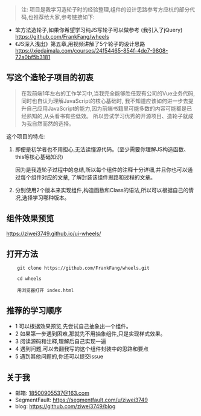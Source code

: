 
> 注: 项目是我学习造轮子时的经验整理,组件的设计思路参考方应杭的部分代码,也推荐给大家,参考链接如下:

- 笨方法造轮子,如果你希望学习纯JS写轮子可以做参考 (我引入了jQuery) https://github.com/FrankFang/wheels
- 《JS深入浅出》第五章,用视频讲解了5个轮子的设计思路 https://xiedaimala.com/courses/24f54465-854f-4de7-9808-72a0bf5b3181
  


## 写这个造轮子项目的初衷

> 在我前端1年左右的工作学习中,当我完全能够胜任现有公司的Vue业务代码,同时也自认为理解JavaScript的核心基础时,
我不知道应该如何进一步去提升自己应用JavaScript的能力,因为前端书籍里可能多数的内容可能都是已经熟知的,从头看书有些低效。
所以尝试学习优秀的开源项目、造轮子就成为我自然而然的选择。

这个项目的特点:

1. 即便是初学者也不用担心,无法读懂源代码。(至少需要你理解JS构造函数、this等核心基础知识)

   因为是我造轮子过程中的总结,所以每个组件的注释十分详细,并且你也可以通过每个组件对应的文章,
   了解封装该组件思路和过程的文章。

2. 分别使用2个版本来实现组件,构造函数和Class的语法,所以可以根据自己的情况,选择学习哪种版本。


## 组件效果预览

https://ziwei3749.github.io/ui-wheels/

## 打开方法

```
    git clone https://github.com/FrankFang/wheels.git
    
    cd wheels 
    
    用浏览器打开 index.html
```

## 推荐的学习顺序

- 1 可以根据效果预览,先尝试自己抽象出一个组件。
- 2 如果第一步遇到困难,那就先不用抽象组件,只是实现样式效果。
- 3 阅读源码和注释,理解后自己实现一遍
- 4 遇到问题,可以去翻我写的这个组件封装中的思路和要点
- 5 遇到其他问题的,你还可以提交issue



## 关于我

- 邮箱: 18500905537@163.com
- SegmentFault: https://segmentfault.com/u/ziwei3749
- blog: https://github.com/ziwei3749/blog